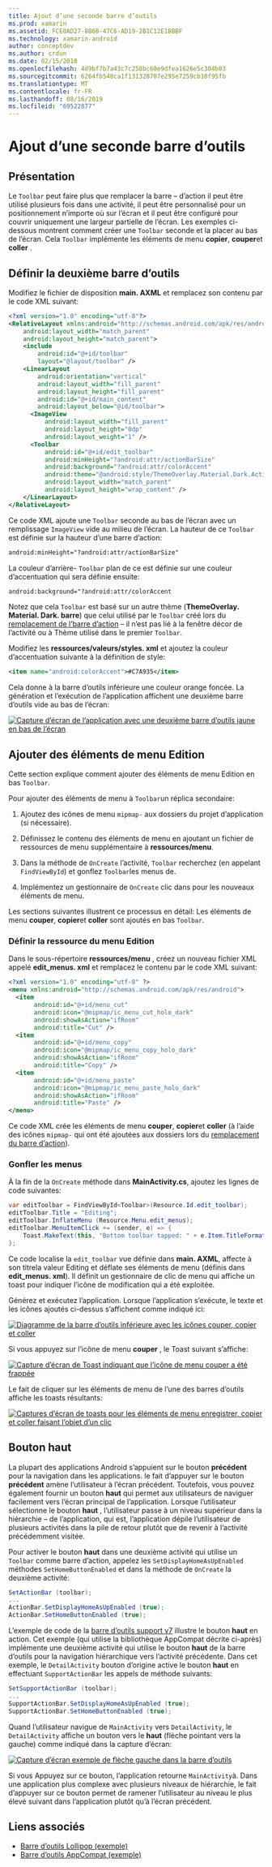 ```yaml
---
title: Ajout d’une seconde barre d’outils
ms.prod: xamarin
ms.assetid: FCE0AD27-8B6B-47C6-AD19-2B1C12E1BBBF
ms.technology: xamarin-android
author: conceptdev
ms.author: crdun
ms.date: 02/15/2018
ms.openlocfilehash: 4d9bf7b7a43c7c258bc60e9dfea1626e5c304b03
ms.sourcegitcommit: 6264fb540ca1f131328707e295e7259cb10f95fb
ms.translationtype: MT
ms.contentlocale: fr-FR
ms.lasthandoff: 08/16/2019
ms.locfileid: "69522877"
---
```

# <a name="adding-a-second-toolbar"></a>Ajout d’une seconde barre d’outils


## <a name="overview"></a>Présentation 

Le `Toolbar` peut faire plus que remplacer la barre &ndash; d’action il peut être utilisé plusieurs fois dans une activité, il peut être personnalisé pour un positionnement n’importe où sur l’écran et il peut être configuré pour couvrir uniquement une largeur partielle de l’écran. Les exemples ci-dessous montrent comment créer une `Toolbar` seconde et la placer au bas de l’écran. Cela `Toolbar` implémente les éléments de menu **copier**, **couper**et **coller** . 


## <a name="define-the-second-toolbar"></a>Définir la deuxième barre d’outils 

Modifiez le fichier de disposition **main. AXML** et remplacez son contenu par le code XML suivant:

```xml
<?xml version="1.0" encoding="utf-8"?>
<RelativeLayout xmlns:android="http://schemas.android.com/apk/res/android"
    android:layout_width="match_parent"
    android:layout_height="match_parent">
    <include
        android:id="@+id/toolbar"
        layout="@layout/toolbar" />
    <LinearLayout
        android:orientation="vertical"
        android:layout_width="fill_parent"
        android:layout_height="fill_parent"
        android:id="@+id/main_content"
        android:layout_below="@id/toolbar">
      <ImageView
          android:layout_width="fill_parent"
          android:layout_height="0dp"
          android:layout_weight="1" />
      <Toolbar
          android:id="@+id/edit_toolbar"
          android:minHeight="?android:attr/actionBarSize"
          android:background="?android:attr/colorAccent"
          android:theme="@android:style/ThemeOverlay.Material.Dark.ActionBar"
          android:layout_width="match_parent"
          android:layout_height="wrap_content" />
    </LinearLayout>
</RelativeLayout>
```

Ce code XML ajoute une `Toolbar` seconde au bas de l’écran avec un remplissage `ImageView` vide au milieu de l’écran. La hauteur de ce `Toolbar` est définie sur la hauteur d’une barre d’action: 

```xml
android:minHeight="?android:attr/actionBarSize"
```

La couleur d’arrière- `Toolbar` plan de ce est définie sur une couleur d’accentuation qui sera définie ensuite:

```xml
android:background="?android:attr/colorAccent
```

Notez que cela `Toolbar` est basé sur un autre thème (**ThemeOverlay. Material. Dark. barre**) que celui utilisé par le `Toolbar` créé lors du [remplacement de l’barre d’action](~/android/user-interface/controls/tool-bar/replacing-the-action-bar.md) &ndash; il n’est pas lié à la fenêtre décor de l’activité ou à Thème utilisé dans le premier `Toolbar`.

Modifiez les **ressources/valeurs/styles. xml** et ajoutez la couleur d’accentuation suivante à la définition de style: 

```xml
<item name="android:colorAccent">#C7A935</item>
```

Cela donne à la barre d’outils inférieure une couleur orange foncée. La génération et l’exécution de l’application affichent une deuxième barre d’outils vide au bas de l’écran: 

[![Capture d’écran de l’application avec une deuxième barre d’outils jaune en bas de l’écran](adding-a-second-toolbar-images/01-second-toolbar-sml.png)](adding-a-second-toolbar-images/01-second-toolbar.png#lightbox)


 
## <a name="add-edit-menu-items"></a>Ajouter des éléments de menu Edition 

Cette section explique comment ajouter des éléments de menu Edition en bas `Toolbar`. 

Pour ajouter des éléments de menu à `Toolbar`un réplica secondaire: 

1. Ajoutez des icônes de menu `mipmap-` aux dossiers du projet d’application (si nécessaire).

2. Définissez le contenu des éléments de menu en ajoutant un fichier de ressources de menu supplémentaire à **ressources/menu**. 

3. Dans la méthode de `OnCreate` l’activité, `Toolbar` recherchez (en appelant `FindViewById`) et gonflez `Toolbar`les menus de.

4. Implémentez un gestionnaire de `OnCreate` clic dans pour les nouveaux éléments de menu. 

Les sections suivantes illustrent ce processus en détail: Les éléments de menu **couper**, **copier**et **coller** sont ajoutés en bas `Toolbar`. 



### <a name="define-the-edit-menu-resource"></a>Définir la ressource du menu Edition

Dans le sous-répertoire **ressources/menu** , créez un nouveau fichier XML appelé **edit_menus. xml** et remplacez le contenu par le code XML suivant:

```xml
<?xml version="1.0" encoding="utf-8" ?>
<menu xmlns:android="http://schemas.android.com/apk/res/android">
  <item
       android:id="@+id/menu_cut"
       android:icon="@mipmap/ic_menu_cut_holo_dark"
       android:showAsAction="ifRoom"
       android:title="Cut" />
  <item
       android:id="@+id/menu_copy"
       android:icon="@mipmap/ic_menu_copy_holo_dark"
       android:showAsAction="ifRoom"
       android:title="Copy" />
  <item
       android:id="@+id/menu_paste"
       android:icon="@mipmap/ic_menu_paste_holo_dark"
       android:showAsAction="ifRoom"
       android:title="Paste" />
</menu>
```

Ce code XML crée les éléments de menu **couper**, **copier**et **coller** (à l’aide des icônes `mipmap-` qui ont été ajoutées aux dossiers lors du [remplacement du barre d’action](~/android/user-interface/controls/tool-bar/replacing-the-action-bar.md)).



### <a name="inflate-the-menus"></a>Gonfler les menus

À la fin de la `OnCreate` méthode dans **MainActivity.cs**, ajoutez les lignes de code suivantes: 

```csharp
var editToolbar = FindViewById<Toolbar>(Resource.Id.edit_toolbar);
editToolbar.Title = "Editing";
editToolbar.InflateMenu (Resource.Menu.edit_menus);
editToolbar.MenuItemClick += (sender, e) => {
    Toast.MakeText(this, "Bottom toolbar tapped: " + e.Item.TitleFormatted, ToastLength.Short).Show();
};
```

Ce code localise la `edit_toolbar` vue définie dans **main. AXML**, affecte à son titrela valeur Editing et déflate ses éléments de menu (définis dans **edit_menus. xml**). Il définit un gestionnaire de clic de menu qui affiche un toast pour indiquer l’icône de modification qui a été exploitée. 

Générez et exécutez l’application. Lorsque l’application s’exécute, le texte et les icônes ajoutés ci-dessus s’affichent comme indiqué ici: 

[![Diagramme de la barre d’outils inférieure avec les icônes couper, copier et coller](adding-a-second-toolbar-images/02-bottom-toolbar-sml.png)](adding-a-second-toolbar-images/02-bottom-toolbar.png#lightbox)

Si vous appuyez sur l’icône de menu **couper** , le Toast suivant s’affiche: 

[![Capture d’écran de Toast indiquant que l’icône de menu couper a été frappée](adding-a-second-toolbar-images/03-bottom-tapped-sml.png)](adding-a-second-toolbar-images/03-bottom-tapped.png#lightbox)

Le fait de cliquer sur les éléments de menu de l’une des barres d’outils affiche les toasts résultants: 

[![Captures d’écran de toasts pour les éléments de menu enregistrer, copier et coller faisant l’objet d’un clic](adding-a-second-toolbar-images/04-menu-action-sml.png)](adding-a-second-toolbar-images/04-menu-action.png#lightbox)



## <a name="the-up-button"></a>Bouton haut 

La plupart des applications Android s’appuient sur le bouton **précédent** pour la navigation dans les applications. le fait d’appuyer sur le bouton **précédent** amène l’utilisateur à l’écran précédent.
Toutefois, vous pouvez également fournir un bouton **haut** qui permet aux utilisateurs de naviguer facilement vers l’écran principal de l’application. Lorsque l’utilisateur sélectionne le bouton **haut** , l’utilisateur passe à un niveau supérieur dans la hiérarchie &ndash; de l’application, qui est, l’application dépile l’utilisateur de plusieurs activités dans la pile de retour plutôt que de revenir à l’activité précédemment visitée. 

Pour activer le bouton **haut** dans une deuxième activité qui utilise un `Toolbar` comme barre d’action, appelez les `SetDisplayHomeAsUpEnabled` méthodes `SetHomeButtonEnabled` et dans la méthode de `OnCreate` la deuxième activité:

```csharp
SetActionBar (toolbar);
...
ActionBar.SetDisplayHomeAsUpEnabled (true);
ActionBar.SetHomeButtonEnabled (true);
```

L’exemple de code de la [barre d’outils support v7](https://docs.microsoft.com/samples/xamarin/monodroid-samples/supportv7-appcompat-toolbar) illustre le bouton **haut** en action. Cet exemple (qui utilise la bibliothèque AppCompat décrite ci-après) implémente une deuxième activité qui utilise le bouton **haut** de la barre d’outils pour la navigation hiérarchique vers l’activité précédente. Dans cet exemple, le `DetailActivity` bouton d’origine active le bouton **haut** en effectuant `SupportActionBar` les appels de méthode suivants: 

```csharp
SetSupportActionBar (toolbar);
...
SupportActionBar.SetDisplayHomeAsUpEnabled (true);
SupportActionBar.SetHomeButtonEnabled (true);
```

Quand l’utilisateur navigue de `MainActivity` vers `DetailActivity`, le `DetailActivity` affiche un bouton vers le **haut** (flèche pointant vers la gauche) comme indiqué dans la capture d’écran:

[![Capture d’écran exemple de flèche gauche dans la barre d’outils](adding-a-second-toolbar-images/05-up-button-sml.png)](adding-a-second-toolbar-images/05-up-button.png#lightbox)

Si vous Appuyez sur ce bouton, l’application retourne `MainActivity`à. Dans une application plus complexe avec plusieurs niveaux de hiérarchie, le fait d’appuyer sur ce bouton permet de ramener l’utilisateur au niveau le plus élevé suivant dans l’application plutôt qu’à l’écran précédent. 



## <a name="related-links"></a>Liens associés

- [Barre d’outils Lollipop (exemple)](https://docs.microsoft.com/samples/xamarin/monodroid-samples/android50-toolbar)
- [Barre d’outils AppCompat (exemple)](https://docs.microsoft.com/samples/xamarin/monodroid-samples/supportv7-appcompat-toolbar)
